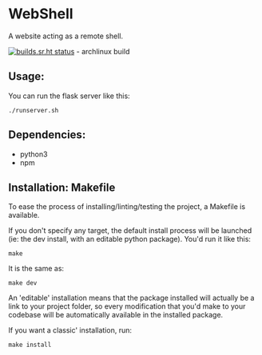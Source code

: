 # WebShell

A website acting as a remote shell.

[![builds.sr.ht status](https://builds.sr.ht/~jean-max/WebShell/archlinux.yml.svg)](https://builds.sr.ht/~jean-max/WebShell/archlinux.yml?) - archlinux build


## Usage:

You can run the flask server like this:

```shell
./runserver.sh
```


## Dependencies:

* python3
* npm


## Installation: Makefile

To ease the process of installing/linting/testing the project, a Makefile is available.

If you don't specify any target, the default install process will be launched (ie: the dev install, with an editable python package).
You'd run it like this:

```shell
make
```

It is the same as:

```shell
make dev
```

An 'editable' installation means that the package installed will actually be a link to your project folder, so every modification that you'd make to your codebase will be automatically available in the installed package.

If you want a classic' installation, run:

```shell
make install
```
